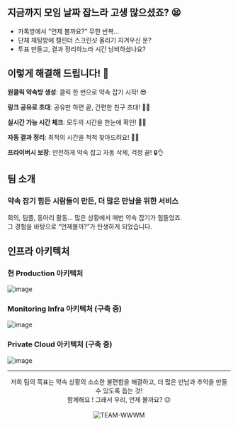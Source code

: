 ## 지금까지 모임 날짜 잡느라 고생 많으셨죠? 😫

- 카톡방에서 "언제 볼까요?" 무한 반복...
- 단체 채팅방에 캘린더 스크린샷 올리기 지겨우신 분?
- 투표 만들고, 결과 정리하느라 시간 낭비하셨나요?

## 이렇게 해결해 드립니다! 💪

**원클릭 약속방 생성**: 클릭 한 번으로 약속 잡기 시작! 😎

**링크 공유로 초대**: 공유만 하면 끝, 간편한 친구 초대! 🔗👥

**실시간 가능 시간 체크**: 모두의 시간을 한눈에 확인! 👀⏰

**자동 결과 정리**: 최적의 시간을 척척 찾아드려요! 🎯✨

**프라이버시 보장**: 안전하게 약속 잡고 자동 삭제, 걱정 끝! 🔒👌

## 팀 소개

### 약속 잡기 힘든 시람들이 만든, 더 많은 만남을 위한 서비스

회의, 팀플, 동아리 활동... 많은 상황에서 매번 약속 잡기가 힘들었죠.
</br>
그 경험을 바탕으로 “언제볼까?”가 탄생하게 되었습니다.

## 인프라 아키텍처
### 현 Production 아키텍처 
![image](https://github.com/user-attachments/assets/d9473308-a5a7-4b97-bbe7-5daca375188e)

### Monitoring Infra 아키텍처 (구축 중)
![image](https://github.com/user-attachments/assets/ee1536c3-2ab0-405f-baf7-de7df6004e2c)

### Private Cloud 아키텍처 (구축 중)
![image](https://github.com/user-attachments/assets/d2be8897-05a5-475f-bee7-8e82b6453da2)

---

<p align="center">
  저희 팀의 목표는 약속 상황의 소소한 불편함을 해결하고, 더 많은 만남과 추억을 만들 수 있도록 돕는 것!
  </br>
  함께해요 ! 그래서 우리, 언제 볼까요? 😉
  </br></br>
  <img src="https://img.shields.io/badge/TEAM-WWWM-27B6E2?style=for-the-badge" alt="TEAM-WWWM">
</p>
